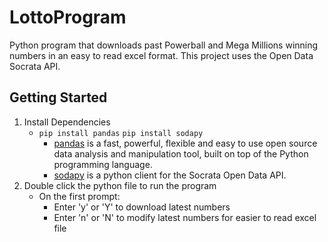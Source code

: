 # LottoProgram
Python program that downloads past Powerball and Mega Millions winning numbers in an easy to read excel format. This project uses the Open Data Socrata API.

## Getting Started
1. Install Dependencies
   * ```pip install pandas``` ```pip install sodapy```
     * [pandas](https://pandas.pydata.org/) is a fast, powerful, flexible and easy to use open source data analysis and manipulation tool,
       built on top of the Python programming language.
     * [sodapy](https://github.com/xmunoz/sodapy) is a python client for the Socrata Open Data API.
2. Double click the python file to run the program
   * On the first prompt:
     * Enter 'y' or 'Y' to download latest numbers
     * Enter 'n' or 'N' to modify latest numbers for easier to read excel file
